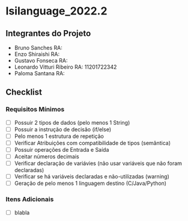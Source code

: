 # Isilanguage_2022.2

## Integrantes do Projeto
- Bruno Sanches              RA:
- Enzo Shiraishi             RA:
- Gustavo Fonseca            RA:
- Leonardo Vitturi Ribeiro   RA: 11201722342
- Paloma Santana             RA:

## Checklist

### Requisitos Mínimos
- [ ] Possuir 2 tipos de dados (pelo menos 1 String) 	
- [ ] Possuir a instrução de decisão (if/else)	
- [ ] Pelo menos 1 estrutura de repetição	
- [ ] Verificar Atribuições com compatibilidade de tipos (semântica) 	
- [ ] Possuir operações de Entrada e Saída	
- [ ] Aceitar números decimais 	
- [ ] Verificar declaração de variávies (não usar variáveis que não foram declaradas)	
- [ ] Verificar se há variáveis declaradas e não-utilizadas (warning)	
- [ ] Geração de pelo menos 1 linguagem destino (C/Java/Python)

### Itens Adicionais

- [ ] blabla
